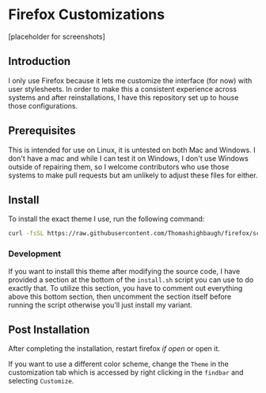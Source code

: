 # Firefox Customizations

[placeholder for screenshots]

## Introduction

I only use Firefox because it lets me customize the interface (for now) with user stylesheets. In order to make this a consistent experience across systems and after reinstallations, I have this repository set up to house those configurations.

## Prerequisites

This is intended for use on Linux, it is untested on both Mac and Windows. I don't have a mac and while I can test it on Windows, I don't use Windows outside of repairing them, so I welcome contributors who use those systems to make pull requests but am unlikely to adjust these files for either.

## Install

To install the exact theme I use, run the following command:

```bash
curl -fsSL https://raw.githubusercontent.com/Thomashighbaugh/firefox/script/install.sh | bash -s -- stable
```

### Development

If you want to install this theme after modifying the source code, I have provided a section at the bottom of the `install.sh` script you can use to do exactly that. To utilize this section, you have to comment out everything above this bottom section, then uncomment the section itself before running the script otherwise you'll just install my variant.

## Post Installation

After completing the installation, restart firefox _if open_ or open it.

If you want to use a different color scheme, change the `Theme` in the customization tab which is accessed by right clicking in the `findbar` and selecting `Customize`.
